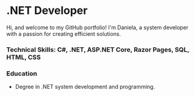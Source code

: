 #  .NET Developer
Hi, and welcome to my GitHub portfolio! I'm Daniela, a system developer with a passion for creating efficient solutions. 

### Technical Skills: C#, .NET, ASP.NET Core, Razor Pages, SQL, HTML, CSS 

### Education
- Degree in .NET system development and programming.
